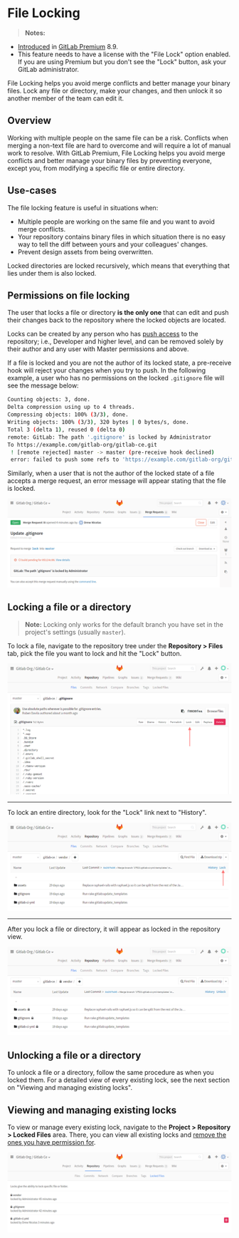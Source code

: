 # File Locking

>**Notes:**
- [Introduced][ee-440] in [GitLab Premium][ee] 8.9.
- This feature needs to have a license with the "File Lock" option enabled. If
  you are using Premium but you don't see the "Lock" button,
  ask your GitLab administrator.

File Locking helps you avoid merge conflicts and better manage your binary files.
Lock any file or directory, make your changes, and then unlock it so another
member of the team can edit it.

## Overview

Working with multiple people on the same file can be a risk. Conflicts
when merging a non-text file are hard to overcome and will require a lot
of manual work to resolve. With GitLab Premium, File
Locking helps you avoid merge conflicts and better manage your binary
files by preventing everyone, except you, from modifying a specific file
or entire directory.

## Use-cases

The file locking feature is useful in situations when:

- Multiple people are working on the same file and you want to avoid merge
  conflicts.
- Your repository contains binary files in which situation there is no easy
  way to tell the diff between yours and your colleagues' changes.
- Prevent design assets from being overwritten.

Locked directories are locked recursively, which means that everything that
lies under them is also locked.

## Permissions on file locking

The user that locks a file or directory **is the only one** that can edit and
push their changes back to the repository where the locked objects are located.

Locks can be created by any person who has [push access] to the repository; i.e.,
Developer and higher level, and can be removed solely by their author and any
user with Master permissions and above.

If a file is locked and you are not the author of its locked state, a
pre-receive hook will reject your changes when you try to push. In the
following example, a user who has no permissions on the locked `.gitignore`
file will see the message below:

```bash
Counting objects: 3, done.
Delta compression using up to 4 threads.
Compressing objects: 100% (3/3), done.
Writing objects: 100% (3/3), 320 bytes | 0 bytes/s, done.
Total 3 (delta 1), reused 0 (delta 0)
remote: GitLab: The path '.gitignore' is locked by Administrator
To https://example.com/gitlab-org/gitlab-ce.git
 ! [remote rejected] master -> master (pre-receive hook declined)
 error: failed to push some refs to 'https://example.com/gitlab-org/gitlab-ce.git'
```

Similarly, when a user that is not the author of the locked state of a file
accepts a merge request, an error message will appear stating that the file
is locked.

![Merge request error message](img/file_lock_merge_request_error_message.png)

## Locking a file or a directory

>**Note:**
Locking only works for the default branch you have set in the project's settings
(usually `master`).

To lock a file, navigate to the repository tree under the **Repository > Files** tab,
pick the file you want to lock and hit the "Lock" button.

![Locking file](img/file_lock.png)

---

To lock an entire directory, look for the "Lock" link next to "History".

![Locking directory](img/file_lock_folders.png)

---

After you lock a file or directory, it will appear as locked in the repository
view.

![Repository view](img/file_lock_repository_view.png)

## Unlocking a file or a directory

To unlock a file or a directory, follow the same procedure as when you locked
them. For a detailed view of every existing lock, see the next section on
"Viewing and managing existing locks".

## Viewing and managing existing locks

To view or manage every existing lock, navigate to the
**Project > Repository > Locked Files** area. There, you can view all existing
locks and [remove the ones you have permission for](#permissions-on-file-locking).

![Locked Files](img/file_lock_list.png)

[ee-440]: https://gitlab.com/gitlab-org/gitlab-ee/merge_requests/440 "File Lock"
[ee]: https://about.gitlab.com/products/
[push access]: ../../user/permissions.md
